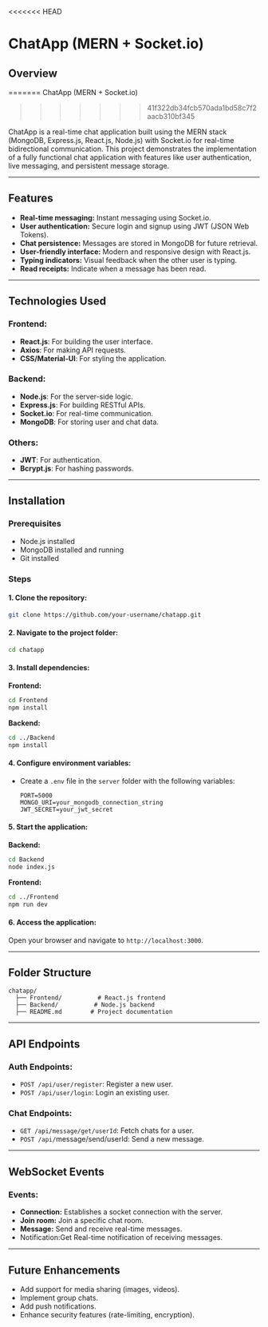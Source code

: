 <<<<<<< HEAD
# ChatApp (MERN + Socket.io)

## Overview
=======
ChatApp (MERN + Socket.io)
>>>>>>> 41f322db34fcb570ada1bd58c7f2aacb310bf345

ChatApp is a real-time chat application built using the MERN stack (MongoDB, Express.js, React.js, Node.js) with Socket.io for real-time bidirectional communication. This project demonstrates the implementation of a fully functional chat application with features like user authentication, live messaging, and persistent message storage.

---

## Features

- **Real-time messaging:** Instant messaging using Socket.io.
- **User authentication:** Secure login and signup using JWT (JSON Web Tokens).
- **Chat persistence:** Messages are stored in MongoDB for future retrieval.
- **User-friendly interface:** Modern and responsive design with React.js.
- **Typing indicators:** Visual feedback when the other user is typing.
- **Read receipts:** Indicate when a message has been read.

---

## Technologies Used

### Frontend:

- **React.js**: For building the user interface.
- **Axios**: For making API requests.
- **CSS/Material-UI**: For styling the application.

### Backend:

- **Node.js**: For the server-side logic.
- **Express.js**: For building RESTful APIs.
- **Socket.io**: For real-time communication.
- **MongoDB**: For storing user and chat data.

### Others:

- **JWT**: For authentication.
- **Bcrypt.js**: For hashing passwords.

---

## Installation

### Prerequisites

- Node.js installed
- MongoDB installed and running
- Git installed

### Steps

#### 1. Clone the repository:

```bash
git clone https://github.com/your-username/chatapp.git
```

#### 2. Navigate to the project folder:

```bash
cd chatapp
```

#### 3. Install dependencies:

**Frontend:**

```bash
cd Frontend
npm install
```

**Backend:**

```bash
cd ../Backend
npm install
```

#### 4. Configure environment variables:

- Create a `.env` file in the `server` folder with the following variables:
  ```env
  PORT=5000
  MONGO_URI=your_mongodb_connection_string
  JWT_SECRET=your_jwt_secret
  ```

#### 5. Start the application:

**Backend:**

```bash
cd Backend
node index.js
```

**Frontend:**

```bash
cd ../Frontend
npm run dev
```

#### 6. Access the application:

Open your browser and navigate to `http://localhost:3000`.

---

## Folder Structure

```
chatapp/
  ├── Frontend/          # React.js frontend
  ├── Backend/          # Node.js backend
  ├── README.md        # Project documentation
```

---

## API Endpoints

### Auth Endpoints:

- `POST /api/user/register`: Register a new user.
- `POST /api/user/login`: Login an existing user.

### Chat Endpoints:

- `GET /api/message/get/userId`: Fetch chats for a user.
- `POST /api/`message/send/userId: Send a new message.

---

## WebSocket Events

### Events:

- **Connection:** Establishes a socket connection with the server.
- **Join room:** Join a specific chat room.
- **Message:** Send and receive real-time messages.
- Notification\:Get Real-time notification of receiving messages.



---

## Future Enhancements

- Add support for media sharing (images, videos).
- Implement group chats.
- Add push notifications.
- Enhance security features (rate-limiting, encryption).
